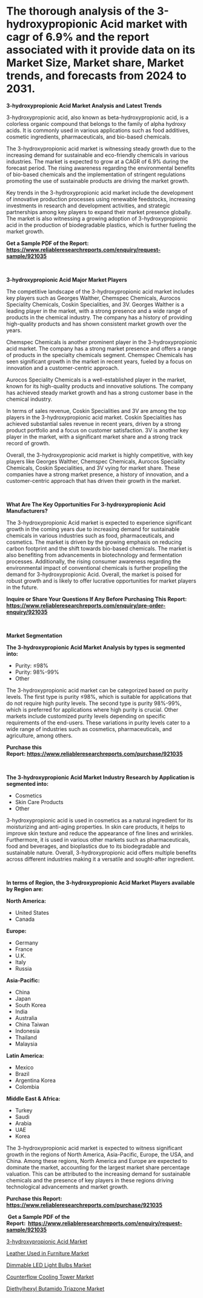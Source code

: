 <p><h1>The thorough analysis of the 3-hydroxypropionic Acid market with cagr of  6.9% and the report associated with it provide data on its Market Size, Market share, Market trends, and forecasts from 2024 to 2031.</h1></p><p><strong>3-hydroxypropionic Acid Market Analysis and Latest Trends</strong></p>
<p><p>3-hydroxypropionic acid, also known as beta-hydroxypropionic acid, is a colorless organic compound that belongs to the family of alpha hydroxy acids. It is commonly used in various applications such as food additives, cosmetic ingredients, pharmaceuticals, and bio-based chemicals.</p><p>The 3-hydroxypropionic acid market is witnessing steady growth due to the increasing demand for sustainable and eco-friendly chemicals in various industries. The market is expected to grow at a CAGR of 6.9% during the forecast period. The rising awareness regarding the environmental benefits of bio-based chemicals and the implementation of stringent regulations promoting the use of sustainable products are driving the market growth.</p><p>Key trends in the 3-hydroxypropionic acid market include the development of innovative production processes using renewable feedstocks, increasing investments in research and development activities, and strategic partnerships among key players to expand their market presence globally. The market is also witnessing a growing adoption of 3-hydroxypropionic acid in the production of biodegradable plastics, which is further fueling the market growth.</p></p>
<p><strong>Get a Sample PDF of the Report:&nbsp; <a href="https://www.reliableresearchreports.com/enquiry/request-sample/921035">https://www.reliableresearchreports.com/enquiry/request-sample/921035</a></strong></p>
<p>&nbsp;</p>
<p><strong>3-hydroxypropionic Acid Major Market Players</strong></p>
<p><p>The competitive landscape of the 3-hydroxypropionic acid market includes key players such as Georges Walther, Chemspec Chemicals, Aurocos Speciality Chemicals, Coskin Specialities, and 3V. Georges Walther is a leading player in the market, with a strong presence and a wide range of products in the chemical industry. The company has a history of providing high-quality products and has shown consistent market growth over the years.</p><p>Chemspec Chemicals is another prominent player in the 3-hydroxypropionic acid market. The company has a strong market presence and offers a range of products in the specialty chemicals segment. Chemspec Chemicals has seen significant growth in the market in recent years, fueled by a focus on innovation and a customer-centric approach.</p><p>Aurocos Speciality Chemicals is a well-established player in the market, known for its high-quality products and innovative solutions. The company has achieved steady market growth and has a strong customer base in the chemical industry.</p><p>In terms of sales revenue, Coskin Specialities and 3V are among the top players in the 3-hydroxypropionic acid market. Coskin Specialities has achieved substantial sales revenue in recent years, driven by a strong product portfolio and a focus on customer satisfaction. 3V is another key player in the market, with a significant market share and a strong track record of growth.</p><p>Overall, the 3-hydroxypropionic acid market is highly competitive, with key players like Georges Walther, Chemspec Chemicals, Aurocos Speciality Chemicals, Coskin Specialities, and 3V vying for market share. These companies have a strong market presence, a history of innovation, and a customer-centric approach that has driven their growth in the market.</p></p>
<p>&nbsp;</p>
<p><strong>What Are The Key Opportunities For 3-hydroxypropionic Acid Manufacturers?</strong></p>
<p><p>The 3-hydroxypropionic Acid market is expected to experience significant growth in the coming years due to increasing demand for sustainable chemicals in various industries such as food, pharmaceuticals, and cosmetics. The market is driven by the growing emphasis on reducing carbon footprint and the shift towards bio-based chemicals. The market is also benefiting from advancements in biotechnology and fermentation processes. Additionally, the rising consumer awareness regarding the environmental impact of conventional chemicals is further propelling the demand for 3-hydroxypropionic Acid. Overall, the market is poised for robust growth and is likely to offer lucrative opportunities for market players in the future.</p></p>
<p><strong>Inquire or Share Your Questions If Any Before Purchasing This Report: <a href="https://www.reliableresearchreports.com/enquiry/pre-order-enquiry/921035">https://www.reliableresearchreports.com/enquiry/pre-order-enquiry/921035</a></strong></p>
<p>&nbsp;</p>
<p><strong>Market Segmentation</strong></p>
<p><strong>The 3-hydroxypropionic Acid Market Analysis by types is segmented into:</strong></p>
<p><ul><li>Purity: ≤98%</li><li>Purity: 98%-99%</li><li>Other</li></ul></p>
<p><p>The 3-hydroxypropionic acid market can be categorized based on purity levels. The first type is purity ≤98%, which is suitable for applications that do not require high purity levels. The second type is purity 98%-99%, which is preferred for applications where high purity is crucial. Other markets include customized purity levels depending on specific requirements of the end-users. These variations in purity levels cater to a wide range of industries such as cosmetics, pharmaceuticals, and agriculture, among others.</p></p>
<p><strong>Purchase this Report:&nbsp;<a href="https://www.reliableresearchreports.com/purchase/921035">https://www.reliableresearchreports.com/purchase/921035</a></strong></p>
<p>&nbsp;</p>
<p><strong>The 3-hydroxypropionic Acid Market Industry Research by Application is segmented into:</strong></p>
<p><ul><li>Cosmetics</li><li>Skin Care Products</li><li>Other</li></ul></p>
<p><p>3-hydroxypropionic acid is used in cosmetics as a natural ingredient for its moisturizing and anti-aging properties. In skin care products, it helps to improve skin texture and reduce the appearance of fine lines and wrinkles. Furthermore, it is used in various other markets such as pharmaceuticals, food and beverages, and bioplastics due to its biodegradable and sustainable nature. Overall, 3-hydroxypropionic acid offers multiple benefits across different industries making it a versatile and sought-after ingredient.</p></p>
<p>&nbsp;</p>
<p><strong>In terms of Region, the 3-hydroxypropionic Acid Market Players available by Region are:</strong></p>
<p>
    <p> <strong> North America: </strong>
        <ul>
            <li>United States</li>
            <li>Canada</li>
        </ul>
        </p> 
    <p> <strong> Europe: </strong>
        <ul>
            <li>Germany</li>
            <li>France</li>
            <li>U.K.</li>
            <li>Italy</li>
            <li>Russia</li>
        </ul>
        </p> 
    <p> <strong> Asia-Pacific: </strong>
        <ul>
            <li>China</li>
            <li>Japan</li>
            <li>South Korea</li>
            <li>India</li>
            <li>Australia</li>
            <li>China Taiwan</li>
            <li>Indonesia</li>
            <li>Thailand</li>
            <li>Malaysia</li>
        </ul>
        </p> 
    <p> <strong> Latin America: </strong>
        <ul>
            <li>Mexico</li>
            <li>Brazil</li>
            <li>Argentina Korea</li>
            <li>Colombia</li>
        </ul>
        </p> 
    <p> <strong> Middle East & Africa: </strong>
        <ul>
            <li>Turkey</li>
            <li>Saudi</li>
            <li>Arabia</li>
            <li>UAE</li>
            <li>Korea</li>
        </ul>
    </p>
    </p>
<p><p>The 3-hydroxypropionic acid market is expected to witness significant growth in the regions of North America, Asia-Pacific, Europe, the USA, and China. Among these regions, North America and Europe are expected to dominate the market, accounting for the largest market share percentage valuation. This can be attributed to the increasing demand for sustainable chemicals and the presence of key players in these regions driving technological advancements and market growth.</p></p>
<p><strong>Purchase this Report: <a href="https://www.reliableresearchreports.com/purchase/921035">https://www.reliableresearchreports.com/purchase/921035</a></strong></p>
<p>&nbsp;<strong>Get a Sample PDF of the Report:&nbsp;&nbsp;<a href="https://www.reliableresearchreports.com/enquiry/request-sample/921035">https://www.reliableresearchreports.com/enquiry/request-sample/921035</a></strong></p>
<p><strong></strong></p>
<p><p><a href="https://issuu.com/reportprime-2/docs/3-hydroxypropionic-acid-market-size_0655bcbb3d8ded">3-hydroxypropionic Acid Market</a></p><p><a href="https://issuu.com/reportprime-2/docs/leather-used-in-furniture-market-si_c4c49c52e9c07d">Leather Used in Furniture Market</a></p><p><a href="https://issuu.com/reportprime-2/docs/dimmable-led-light-bulbs-market-siz_094fc5e69dcf7f">Dimmable LED Light Bulbs Market</a></p><p><a href="https://issuu.com/reportprime-2/docs/counterflow-cooling-tower-market-si_f3f249ccd966a3">Counterflow Cooling Tower Market</a></p><p><a href="http://issuu.com/reportprime-2/docs/diethylhexyl-butamido-triazone-mark_e7a7b7a228a9d4">Diethylhexyl Butamido Triazone Market</a></p></p>